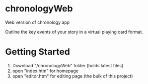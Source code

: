 # chronologyWeb
Web version of chronology app

Outline the key events of your story in a virtual playing card format.

# Getting Started
1. Download "/chronologyWeb" folder (holds latest files)
2. open "index.htm" for homepage
3. open "editor.htm" for editing page (the bulk of this project)
